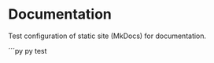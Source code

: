 # Documentation

Test configuration of static site (MkDocs) for documentation.

´´´py
  py test
```
